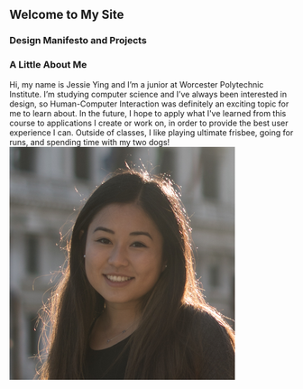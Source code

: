 ## Welcome to My Site

 

### Design Manifesto and Projects


### A Little About Me

Hi, my name is Jessie Ying and I’m a junior at Worcester Polytechnic Institute. I’m studying computer science and I’ve always been interested in design, so Human-Computer Interaction was definitely an exciting topic for me to learn about. In the future, I hope to apply what I've learned from this course to applications I create or work on, in order to provide the best user experience I can. Outside of classes, I like playing ultimate frisbee, going for runs, and spending time with my two dogs! 
![me](https://github.com/jessieying/design-manifesto/blob/master/images/jessie-ying.png)




